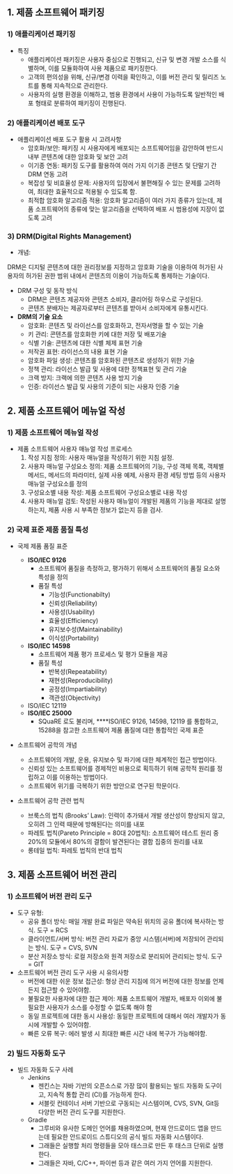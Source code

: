 ## 1. 제품 소프트웨어 패키징

### 1) 애플리케이션 패키징

- 특징
    - 애플리케이션 패키징은 사용자 중심으로 진행되고, 신규 및 변경 개발 소스를 식별하며, 이를 모듈화하여 사용 제품으로 패키징한다.
    - 고객의 편의성을 위해, 신규/변경 이력을 확인하고, 이를 버전 관리 및 릴리즈 노트를 통해 지속적으로 관리한다.
    - 사용자의 실행 환경을 이해하고, 범용 환경에서 사용이 가능하도록 일반적인 배포 형태로 분류하여 패키징이 진행된다.

### 2) 애플리케이션 배포 도구

- 애플리케이션 배포 도구 활용 시 고려사항
    - 암호화/보안: 패키징 시 사용자에게 배포되는 소프트웨어임을 감안하여 반드시 내부 콘텐츠에 대한 암호화 및 보안 고려
    - 이기종 연동: 패키징 도구를 활용하여 여러 가지 이기종 콘텐츠 및 단말기 간 DRM 연동 고려
    - 복잡성 및 비효율성 문제: 사용자의 입장에서 불편해질 수 있는 문제를 고려하여, 최대한 효율적으로 적용될 수 있도록 함.
    - 최적합 암호화 알고리즘 적용: 암호화 알고리즘이 여러 가지 종류가 있는데, 제품 소프트웨어의 종류에 맞는 알고리즘을 선택하여 배포 시 범용성에 지장이 없도록 고려

### 3) DRM(Digital Rights Management)

- 개념:

DRM은 디지털 콘텐츠에 대한 권리정보를 지정하고 암호화 기술을 이용하여 허가된 사용자의 허가된 권한 범위 내에서 콘텐츠의 이용이 가능하도록 통제하는 기술이다.

- DRM 구성 및 동작 방식
    - DRM은 콘텐츠 제공자와 콘텐츠 소비자, 클리어링 하우스로 구성된다.
    - 콘텐츠 분배자는 제공자로부터 콘텐츠를 받아서 소비자에게 유통시킨다.
- **DRM의 기술 요소**
    - 암호화: 콘텐츠 및 라이선스를 암호화하고, 전자서명을 할 수 있는 기술
    - 키 관리: 콘텐츠를 암호화한 키에 대한 저장 및 배포기술
    - 식별 기술: 콘텐츠에 대한 식별 체제 표현 기술
    - 저작권 표현: 라이선스의 내용 표현 기술
    - 암호화 파일 생성: 콘텐츠를 암호화된 콘텐츠로 생성하기 위한 기술
    - 정책 관리: 라이선스 발급 및 사용에 대한 정책표현 및 관리 기술
    - 크랙 방지: 크랙에 의한 콘텐츠 사용 방지 기술
    - 인증: 라이선스 발급 및 사용의 기준이 되는 사용자 인증 기술


## 2. 제품 소프트웨어 메뉴얼 작성

### 1) 제품 소프트웨어 메뉴얼 작성

- 제품 소프트웨어 사용자 매뉴얼 작성 프로세스
  1. 작성 지침 정의: 사용자 매뉴얼을 작성하기 위한 지침 설정.
  2. 사용자 매뉴얼 구성요소 정의: 제품 소프트웨어의 기능, 구성 객체 목록, 객체별 메서드, 메서드의 파라미터, 실제 사용 예제, 사용자 환경 세팅 방법 등의 사용자 매뉴얼 구성요소를 정의
  3. 구성요소별 내용 작성: 제품 소프트웨어 구성요소별로 내용 작성
  4. 사용자 매뉴얼 검토: 작성된 사용자 매뉴얼이 개발된 제품의 기능을 제대로 설명하는지, 제품 사용 시 부족한 정보가 없는지 등을 검사.

### 2) 국제 표준 제품 품질 특성

- 국제 제품 품질 표준
  - **ISO/IEC 9126**
    - 소프트웨어 품질을 측정하고, 평가하기 위해서 소프트웨어의 품질 요소와 특성을 정의
    - 품질 특성
      - 기능성(Functionabilty)
      - 신뢰성(Reliability)
      - 사용성(Usability)
      - 효율성(Efficiency)
      - 유지보수성(Maintainability)
      - 이식성(Portability)
  - **ISO/IEC 14598**
    - 소프트웨어 제품 평가 프로세스 및 평가 모듈을 제공
    - 품질 특성
      - 반복성(Repeatability)
      - 재현성(Reproducibility)
      - 공정성(Impartiability)
      - 객관성(Objectivity)
  - ISO/IEC 12119
  - **ISO/IEC 25000**
    - SQuaRE 로도 불리며, ****ISO/IEC 9126, 14598, 12119 를 통합하고, 15288을 참고한 소프트웨어 제품 품질에 대한 통합적인 국제 표준

- 소프트웨어 공학의 개념
  - 소프트웨어의 개발, 운용, 유지보수 및 파기에 대한 체계적인 접근 방법이다.
  - 신뢰성 있는 소프트웨어를 경제적인 비용으로 획득하기 위해 공학적 원리를 정립하고 이를 이용하는 방법이다.
  - 소프트웨어 위기를 극복하기 위한 방안으로 연구된 학문이다.

- 소프트웨어 공학 관련 법칙
  - 브룩스의 법칙 (Brooks’ Law): 인력이 추가돼서 개발 생산성이 향상되지 않고, 오히려 그 인력 때문에 방해된다는 의미를 내포
  - 파레토 법칙(Pareto Principle = 80대 20법칙): 소프트웨어 테스트 원리 중 20%의 모듈에서 80%의 결함이 발견된다는 결함 집중의 원리를 내포
  - 롱테일 법칙: 파레토 법칙의 반대 법칙

## 3. 제품 소프트웨어 버전 관리

### 1) 소프트웨어 버전 관리 도구

- 도구 유형:
  - 공유 폴더 방식: 매일 개발 완료 파일은 약속된 위치의 공유 폴더에 복사하는 방식. 도구 = RCS
  - 클라이언트/서버 방식: 버전 관리 자료가 중앙 시스템(서버)에 저장되어 관리되는 방식. 도구 = CVS, SVN
  - 분산 저장소 방식: 로컬 저장소와 원격 저장소로 분리되어 관리되는 방식. 도구 = GIT
- 소프트웨어 버전 관리 도구 사용 시 유의사항
  - 버전에 대한 쉬운 정보 접근성: 형상 관리 지침에 의거 버전에 대한 정보를 언제든지 접근할 수 있어야함.
  - 불필요한 사용자에 대한 접근 제어: 제품 소프트웨어 개발자, 배포자 이외에 불필요한 사용자가 소스를 수정할 수 없도록 해야 함
  - 동일 프로젝트에 대한 동시 사용성: 동일한 프로젝트에 대해서 여러 개발자가 동시에 개발할 수 있어야함.
  - 빠른 오류 복구: 에러 발생 시 최대한 빠른 시간 내에 복구가 가능해야함.

### 2) 빌드 자동화 도구

- 빌드 자동화 도구 사례
  - Jenkins
    - 젠킨스는 자바 기반의 오픈소스로 가장 많이 활용되는 빌드 자동화 도구이고, 지속적 통합 관리 (CI)를 가능하게 한다.
    - 서블릿 컨테이너 서버 기반으로 구동되는 시스템이며, CVS, SVN, Git등 다양한 버전 관리 도구를 지원한다.
  - Gradle
    - 그루비와 유사한 도메인 언어를 채용하였으며, 현재 안드로이드 앱을 만드는데 필요한 안드로이드 스튜디오의 공식 빌드 자동화 시스템이다.
    - 그래들은 실행할 처리 명령들을 모아 태스크로 만든 후 태스크 단위로 실행한다.
    - 그래들은 자바, C/C++, 파이썬 등과 같은 여러 가지 언어를 지원한다.